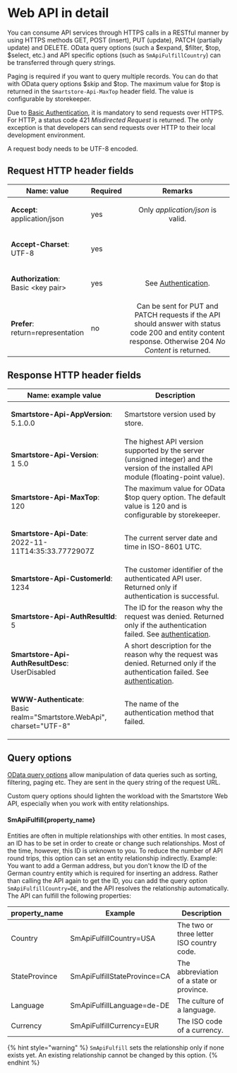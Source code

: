 # Web API in detail

You can consume API services through HTTPS calls in a RESTful manner by using HTTPS methods GET, POST (insert), PUT (update), PATCH (partially update) and DELETE. OData query options (such a $expand, $filter, $top, $select, etc.) and API specific options (such as `SmApiFulfillCountry`) can be transferred through query strings.

Paging is required if you want to query multiple records. You can do that with OData query options $skip and $top. The maximum value for $top is returned in the `Smartstore-Api-MaxTop` header field. The value is configurable by storekeeper.

Due to [Basic Authentication](authentication.md), it is mandatory to send requests over HTTPS. For HTTP, a status code 421 _Misdirected Request_ is returned. The only exception is that developers can send requests over HTTP to their local development environment.

A request body needs to be UTF-8 encoded.

## Request HTTP header fields

| Name: value                                                     | Required |                                                                          Remarks                                                                          |
| --------------------------------------------------------------- | -------- | :-------------------------------------------------------------------------------------------------------------------------------------------------------: |
| <p><strong>Accept</strong>:<br>application/json</p>             | yes      |                                                             Only _application/json_ is valid.                                                             |
| <p><strong>Accept-Charset</strong>:<br>UTF-8</p>                | yes      |                                                                                                                                                           |
| <p><strong>Authorization</strong>:<br>Basic &#x3C;key pair></p> | yes      |                                                          See [Authentication](authentication.md).                                                         |
| <p><strong>Prefer</strong>:<br>return=representation</p>        | no       | Can be sent for PUT and PATCH requests if the API should answer with status code 200 and entity content response. Otherwise 204 _No Content_ is returned. |

## Response HTTP header fields

| Name: example value                                                                           | Description                                                                                                                                         |
| --------------------------------------------------------------------------------------------- | --------------------------------------------------------------------------------------------------------------------------------------------------- |
| <p><strong>Smartstore-Api-AppVersion</strong>:<br>5.1.0.0</p>                                 | Smartstore version used by store.                                                                                                                   |
| <p><strong>Smartstore-Api-Version</strong>:<br>1 5.0</p>                                      | The highest API version supported by the server (unsigned integer) and the version of the installed API module (floating-point value).              |
| <p><strong>Smartstore-Api-MaxTop</strong>:<br>120</p>                                         | The maximum value for OData $top query option. The default value is 120 and is configurable by storekeeper.                                         |
| <p><strong>Smartstore-Api-Date</strong>:<br>2022-11-11T14:35:33.7772907Z</p>                  | The current server date and time in ISO-8601 UTC.                                                                                                   |
| <p><strong>Smartstore-Api-CustomerId</strong>:<br>1234</p>                                    | The customer identifier of the authenticated API user. Returned only if authentication is successful.                                               |
| <p><strong>Smartstore-Api-AuthResultId</strong>:<br>5</p>                                     | The ID for the reason why the request was denied. Returned only if the authentication failed. See [authentication](authentication.md).              |
| <p><strong>Smartstore-Api-AuthResultDesc</strong>:<br>UserDisabled</p>                        | A short description for the reason why the request was denied. Returned only if the authentication failed. See [authentication](authentication.md). |
| <p><strong>WWW-Authenticate</strong>:<br>Basic realm="Smartstore.WebApi", charset="UTF-8"</p> | The name of the authentication method that failed.                                                                                                  |

## Query options

[OData query options](https://learn.microsoft.com/en-us/odata/concepts/queryoptions-overview) allow manipulation of data queries such as sorting, filtering, paging etc. They are sent in the query string of the request URL.

Custom query options should lighten the workload with the Smartstore Web API, especially when you work with entity relationships.

#### SmApiFulfill{property\_name}

Entities are often in multiple relationships with other entities. In most cases, an ID has to be set in order to create or change such relationships. Most of the time, however, this ID is unknown to you. To reduce the number of API round trips, this option can set an entity relationship indirectly. Example: You want to add a German address, but you don't know the ID of the German country entity which is required for inserting an address. Rather than calling the API again to get the ID, you can add the query option `SmApiFulfillCountry=DE`, and the API resolves the relationship automatically. The API can fulfill the following properties:

| property\_name | Example                      | Description                               |
| -------------- | ---------------------------- | ----------------------------------------- |
| Country        | SmApiFulfillCountry=USA      | The two or three letter ISO country code. |
| StateProvince  | SmApiFulfillStateProvince=CA | The abbreviation of a state or province.  |
| Language       | SmApiFulfillLanguage=de-DE   | The culture of a language.                |
| Currency       | SmApiFulfillCurrency=EUR     | The ISO code of a currency.               |

{% hint style="warning" %}
`SmApiFulfill` sets the relationship only if none exists yet. An existing relationship cannot be changed by this option.
{% endhint %}

